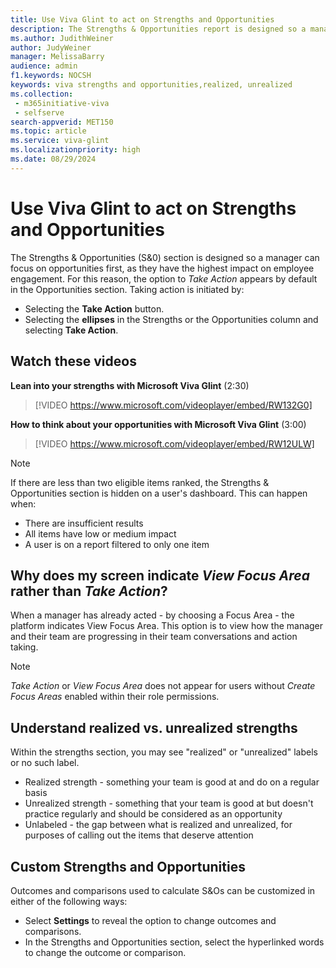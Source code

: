 ```yaml
---
title: Use Viva Glint to act on Strengths and Opportunities
description: The Strengths & Opportunities report is designed so a manager can focus on opportunities first - the items with the highest engagement impact – while incorporating a team's strengths.
ms.author: JudithWeiner
author: JudyWeiner
manager: MelissaBarry
audience: admin
f1.keywords: NOCSH
keywords: viva strengths and opportunities,realized, unrealized
ms.collection: 
 - m365initiative-viva
 - selfserve
search-appverid: MET150
ms.topic: article
ms.service: viva-glint
ms.localizationpriority: high
ms.date: 08/29/2024
---
```


# Use Viva Glint to act on Strengths and Opportunities

The Strengths & Opportunities (S&0) section is designed so a manager can focus on opportunities first, as they have the highest impact on employee engagement. For this reason, the option to *Take Action* appears by default in the Opportunities section. Taking action is initiated by:

- Selecting the **Take Action** button.
- Selecting the **ellipses** in the Strengths or the Opportunities column and selecting **Take Action**.

## Watch these videos

**Lean into your strengths with Microsoft Viva Glint** (2:30)

> [!VIDEO https://www.microsoft.com/videoplayer/embed/RW132G0]

**How to think about your opportunities with Microsoft Viva Glint** (3:00)

> [!VIDEO https://www.microsoft.com/videoplayer/embed/RW12ULW]

> [!NOTE]
> If there are less than two eligible items ranked, the Strengths & Opportunities section is hidden on a user's dashboard. This can happen when:
> - There are insufficient results
> - All items have low or medium impact
> - A user is on a report filtered to only one item

## Why does my screen indicate *View Focus Area* rather than *Take Action*?

When a manager has already acted - by choosing a Focus Area - the platform indicates View Focus Area. This option is to view how the manager and their team are progressing in their team conversations and action taking.

>[!NOTE]
> *Take Action* or *View Focus Area* does not appear for users without *Create Focus Areas* enabled within their role permissions.

## Understand realized vs. unrealized strengths 

Within the strengths section, you may see "realized" or "unrealized" labels or no such label. 

- Realized strength - something your team is good at and do on a regular basis
- Unrealized strength - something that your team is good at but doesn't practice regularly and should be considered as an opportunity
- Unlabeled - the gap between what is realized and unrealized, for purposes of calling out the items that deserve attention
  
## Custom Strengths and Opportunities

Outcomes and comparisons used to calculate S&Os can be customized in either of the following ways:

- Select **Settings** to reveal the option to change outcomes and comparisons.
- In the Strengths and Opportunities section, select the hyperlinked words to change the outcome or comparison.

